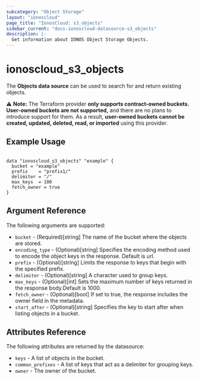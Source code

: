 ```yaml
---
subcategory: "Object Storage"
layout: "ionoscloud"
page_title: "IonosCloud: s3_objects"
sidebar_current: "docs-ionoscloud-datasource-s3_objects"
description: |-
  Get information about IONOS Object Storage Objects.
---
```


# ionoscloud_s3_objects

The **Objects data source** can be used to search for and return existing objects.

⚠️ **Note:** The Terraform provider **only supports contract-owned buckets. User-owned buckets are not supported,** and there are no plans to introduce support for them. As a result, **user-owned buckets cannot be created, updated, deleted, read, or imported** using this provider.

## Example Usage

```hcl

data "ionoscloud_s3_objects" "example" {
  bucket = "example"
  prefix    = "prefix1/"
  delimiter = "/"
  max_keys  = 100
  fetch_owner = true
}

 ```

## Argument Reference

The following arguments are supported:

- `bucket` - (Required)[string] The name of the bucket where the objects are stored.
- `encoding_type` - (Optional)[string] Specifies the encoding method used to encode the object keys in the response. Default is url.
- `prefix` - (Optional)[string] Limits the response to keys that begin with the specified prefix.
- `delimiter` - (Optional)[string] A character used to group keys.
- `max_keys` - (Optional)[int] Sets the maximum number of keys returned in the response body.Default is 1000.
- `fetch_owner` - (Optional)[bool] If set to true, the response includes the owner field in the metadata.
- `start_after` - (Optional)[string] Specifies the key to start after when listing objects in a bucket.

## Attributes Reference

The following attributes are returned by the datasource:

- `keys` - A list of objects in the bucket.
- `common_prefixes` - A list of keys that act as a delimiter for grouping keys.
- `owner` - The owner of the bucket.